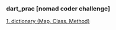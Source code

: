 ### dart_prac [nomad coder challenge]

[1. dictionary (Map, Class, Method)](https://replit.com/@EunseoPark1/Dictonary)
